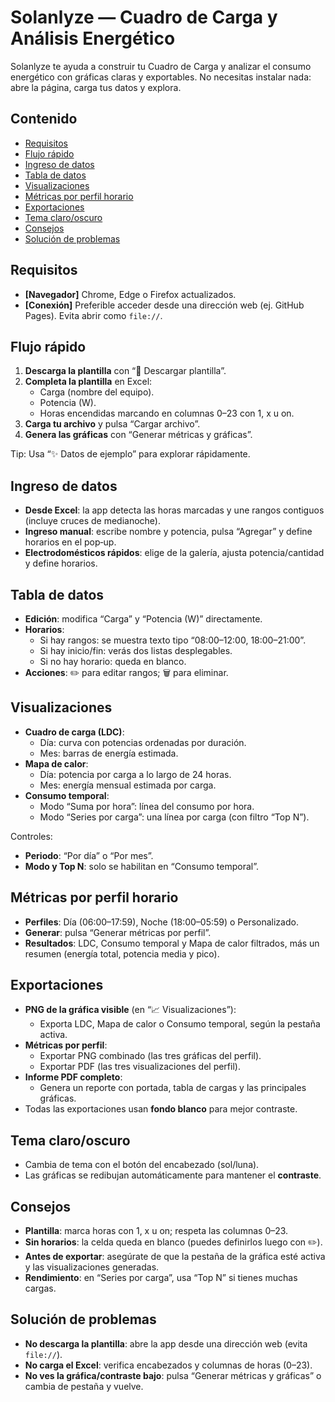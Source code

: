 # Solanlyze — Cuadro de Carga y Análisis Energético

Solanlyze te ayuda a construir tu Cuadro de Carga y analizar el consumo energético con gráficas claras y exportables. No necesitas instalar nada: abre la página, carga tus datos y explora.

## Contenido
- [Requisitos](#requisitos)
- [Flujo rápido](#flujo-rápido)
- [Ingreso de datos](#ingreso-de-datos)
- [Tabla de datos](#tabla-de-datos)
- [Visualizaciones](#visualizaciones)
- [Métricas por perfil horario](#métricas-por-perfil-horario)
- [Exportaciones](#exportaciones)
- [Tema claro/oscuro](#tema-clarooscuro)
- [Consejos](#consejos)
- [Solución de problemas](#solución-de-problemas)

## Requisitos
- **[Navegador]** Chrome, Edge o Firefox actualizados.
- **[Conexión]** Preferible acceder desde una dirección web (ej. GitHub Pages). Evita abrir como `file://`.

## Flujo rápido
1. **Descarga la plantilla** con “📄 Descargar plantilla”.
2. **Completa la plantilla** en Excel:
   - Carga (nombre del equipo).
   - Potencia (W).
   - Horas encendidas marcando en columnas 0–23 con 1, x u on.
3. **Carga tu archivo** y pulsa “Cargar archivo”.
4. **Genera las gráficas** con “Generar métricas y gráficas”.

Tip: Usa “✨ Datos de ejemplo” para explorar rápidamente.

## Ingreso de datos
- **Desde Excel**: la app detecta las horas marcadas y une rangos contiguos (incluye cruces de medianoche).
- **Ingreso manual**: escribe nombre y potencia, pulsa “Agregar” y define horarios en el pop‑up.
- **Electrodomésticos rápidos**: elige de la galería, ajusta potencia/cantidad y define horarios.

## Tabla de datos
- **Edición**: modifica “Carga” y “Potencia (W)” directamente.
- **Horarios**:
  - Si hay rangos: se muestra texto tipo “08:00–12:00, 18:00–21:00”.
  - Si hay inicio/fin: verás dos listas desplegables.
  - Si no hay horario: queda en blanco.
- **Acciones**: ✏️ para editar rangos; 🗑 para eliminar.

## Visualizaciones
- **Cuadro de carga (LDC)**:
  - Día: curva con potencias ordenadas por duración.
  - Mes: barras de energía estimada.
- **Mapa de calor**:
  - Día: potencia por carga a lo largo de 24 horas.
  - Mes: energía mensual estimada por carga.
- **Consumo temporal**:
  - Modo “Suma por hora”: línea del consumo por hora.
  - Modo “Series por carga”: una línea por carga (con filtro “Top N”).

Controles:
- **Periodo**: “Por día” o “Por mes”.
- **Modo y Top N**: solo se habilitan en “Consumo temporal”.

## Métricas por perfil horario
- **Perfiles**: Día (06:00–17:59), Noche (18:00–05:59) o Personalizado.
- **Generar**: pulsa “Generar métricas por perfil”.
- **Resultados**: LDC, Consumo temporal y Mapa de calor filtrados, más un resumen (energía total, potencia media y pico).

## Exportaciones
- **PNG de la gráfica visible** (en “📈 Visualizaciones”):
  - Exporta LDC, Mapa de calor o Consumo temporal, según la pestaña activa.
- **Métricas por perfil**:
  - Exportar PNG combinado (las tres gráficas del perfil).
  - Exportar PDF (las tres visualizaciones del perfil).
- **Informe PDF completo**:
  - Genera un reporte con portada, tabla de cargas y las principales gráficas.
- Todas las exportaciones usan **fondo blanco** para mejor contraste.

## Tema claro/oscuro
- Cambia de tema con el botón del encabezado (sol/luna).
- Las gráficas se redibujan automáticamente para mantener el **contraste**.

## Consejos
- **Plantilla**: marca horas con 1, x u on; respeta las columnas 0–23.
- **Sin horarios**: la celda queda en blanco (puedes definirlos luego con ✏️).
- **Antes de exportar**: asegúrate de que la pestaña de la gráfica esté activa y las visualizaciones generadas.
- **Rendimiento**: en “Series por carga”, usa “Top N” si tienes muchas cargas.

## Solución de problemas
- **No descarga la plantilla**: abre la app desde una dirección web (evita `file://`). 
- **No carga el Excel**: verifica encabezados y columnas de horas (0–23).
- **No ves la gráfica/contraste bajo**: pulsa “Generar métricas y gráficas” o cambia de pestaña y vuelve.